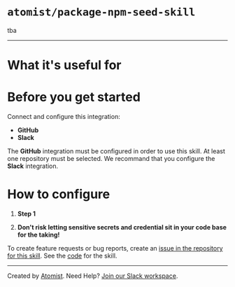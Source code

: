 # `atomist/package-npm-seed-skill`

<!---atomist-skill-description:start--->

tba

<!---atomist-skill-description:end--->

---
 
<!---atomist-skill-readme:start--->

# What it's useful for

# Before you get started

Connect and configure this integration:

* **GitHub**
* **Slack**

The **GitHub** integration must be configured in order to use this skill. At least one repository must be selected.
We recommand that you configure the **Slack** integration. 

# How to configure

1. **Step 1**
    
2. **Don't risk letting sensitive secrets and credential sit in your code base for the taking!**

To create feature requests or bug reports, create an [issue in the repository for this skill](https://github.com/atomist-seeds/package-npm-seed-skill/issues). 
See the [code](https://github.com/atomist-seeds/package-npm-seed-skill) for the skill.

<!---atomist-skill-readme:end--->

---

Created by [Atomist][atomist].
Need Help?  [Join our Slack workspace][slack].

[atomist]: https://atomist.com/ (Atomist - How Teams Deliver Software)
[slack]: https://join.atomist.com/ (Atomist Community Slack) 
